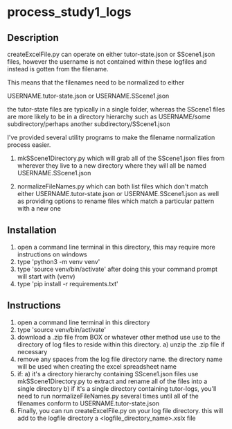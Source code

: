# process_study1_logs

## Description
createExcelFile.py can operate on either tutor-state.json or SScene1.json files,
however the username is not contained within these logfiles and instead is
gotten from the filename.

This means that the filenames need to be normalized to either

USERNAME.tutor-state.json or USERNAME.SScene1.json

the tutor-state files are typically in a single folder, whereas the
SScene1 files are more likely to be in a directory hierarchy such as
USERNAME/some subdirectory/perhaps another subdirectory/SScene1.json

I've provided several utility programs to make the filename normalization
process easier.


1) mkSScene1Directory.py which will grab all of the SScene1.json files from 
   wherever they live to a new directory where they will all be named
   USERNAME.SScene1.json

2) normalizeFileNames.py which can both list files which don't match
   either USERNAME.tutor-state.json or USERNAME.SScene1.json as well
   as providing options to rename files which match a particular pattern
   with a new one

## Installation
1) open a command line terminal in this directory, this may require more
   instructions on windows
2) type 'python3 -m venv venv'
3) type 'source venv/bin/activate' after doing this your command prompt will start with (venv)
4) type 'pip install -r requirements.txt'

## Instructions
1) open a command line terminal in this directory
2) type 'source venv/bin/activate'
3) download a .zip file from BOX or whatever other method use use to the 
   directory of log files to reside within this directory. 
   a) unzip the .zip file if necessary
4) remove any spaces from the log file directory name.  the directory name
   will be used when creating the excel spreadsheet name
5) if:
   a) it's a directory hierarchy containing SScene1.json files use
      mkSScene1Directory.py to extract and rename all of the files into
      a single directory
   b) if it's a single directory containing tutor-logs, you'll need to
      run normalizeFileNames.py several times until all of the filenames
      conform to USERNAME.tutor-state.json
6) Finally, you can run createExcelFile.py on your log file directory.
   this will add to the logfile directory a <logfile_directory_name>.xslx
   file

